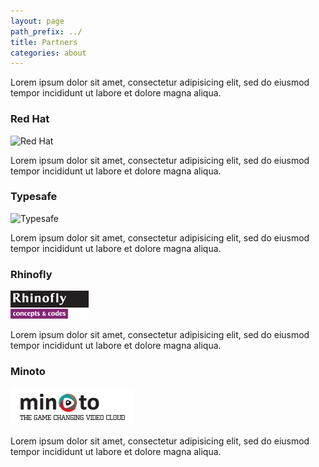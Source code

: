 ```yaml
---
layout: page
path_prefix: ../
title: Partners
categories: about
---
```


Lorem ipsum dolor sit amet, consectetur adipisicing elit, sed do eiusmod tempor incididunt ut labore et dolore magna aliqua.

### Red Hat

![Red Hat](images/red-hat.png)
			
Lorem ipsum dolor sit amet, consectetur adipisicing elit, sed do eiusmod tempor incididunt ut labore et dolore magna aliqua.

### Typesafe

![Typesafe](images/typesafe.png)
			
Lorem ipsum dolor sit amet, consectetur adipisicing elit, sed do eiusmod tempor incididunt ut labore et dolore magna aliqua.

### Rhinofly

![Rhinofly](images/rhinofly.png)
			
Lorem ipsum dolor sit amet, consectetur adipisicing elit, sed do eiusmod tempor incididunt ut labore et dolore magna aliqua.

### Minoto

![Minoto](images/minoto.png)
			
Lorem ipsum dolor sit amet, consectetur adipisicing elit, sed do eiusmod tempor incididunt ut labore et dolore magna aliqua.
